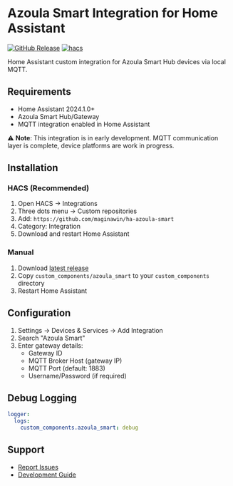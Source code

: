 # Azoula Smart Integration for Home Assistant

[![GitHub Release](https://img.shields.io/github/release/maginawin/ha-azoula-smart.svg?style=flat-square)](https://github.com/maginawin/ha-azoula-smart/releases)
[![hacs](https://img.shields.io/badge/HACS-Custom-orange.svg?style=flat-square)](https://github.com/hacs/integration)

Home Assistant custom integration for Azoula Smart Hub devices via local MQTT.

## Requirements

- Home Assistant 2024.1.0+
- Azoula Smart Hub/Gateway
- MQTT integration enabled in Home Assistant

⚠️ **Note**: This integration is in early development. MQTT communication layer is complete, device platforms are work in progress.

## Installation

### HACS (Recommended)

1. Open HACS → Integrations
2. Three dots menu → Custom repositories
3. Add: `https://github.com/maginawin/ha-azoula-smart`
4. Category: Integration
5. Download and restart Home Assistant

### Manual

1. Download [latest release](https://github.com/maginawin/ha-azoula-smart/releases)
2. Copy `custom_components/azoula_smart` to your `custom_components` directory
3. Restart Home Assistant

## Configuration

1. Settings → Devices & Services → Add Integration
2. Search "Azoula Smart"
3. Enter gateway details:
   - Gateway ID
   - MQTT Broker Host (gateway IP)
   - MQTT Port (default: 1883)
   - Username/Password (if required)

## Debug Logging

```yaml
logger:
  logs:
    custom_components.azoula_smart: debug
```

## Support

- [Report Issues](https://github.com/maginawin/ha-azoula-smart/issues)
- [Development Guide](CLAUDE.md)
